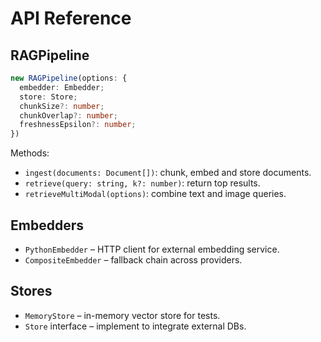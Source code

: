 # API Reference

## RAGPipeline
```typescript
new RAGPipeline(options: {
  embedder: Embedder;
  store: Store;
  chunkSize?: number;
  chunkOverlap?: number;
  freshnessEpsilon?: number;
})
```
Methods:
- `ingest(documents: Document[])`: chunk, embed and store documents.
- `retrieve(query: string, k?: number)`: return top results.
- `retrieveMultiModal(options)`: combine text and image queries.

## Embedders
- `PythonEmbedder` – HTTP client for external embedding service.
- `CompositeEmbedder` – fallback chain across providers.

## Stores
- `MemoryStore` – in-memory vector store for tests.
- `Store` interface – implement to integrate external DBs.
